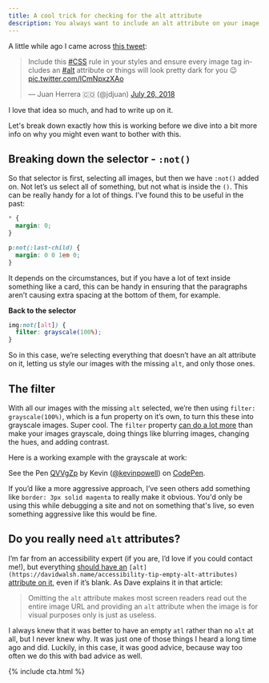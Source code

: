 ```yaml
---
title: A cool trick for checking for the alt attribute
description: You always want to include an alt attribute on your image, even if it's blank. This cool trick makes it easy to find any images you might have missed it on.
---
```


A little while ago I came across [this tweet](https://twitter.com/jdjuan/status/1022301088651853824?s=03):

<blockquote class="twitter-tweet" data-lang="en"><p lang="en" dir="ltr">Include this <a href="https://twitter.com/hashtag/CSS?src=hash&amp;ref_src=twsrc%5Etfw">#CSS</a> rule in your styles and ensure every image tag includes an <a href="https://twitter.com/hashtag/alt?src=hash&amp;ref_src=twsrc%5Etfw">#alt</a> attribute or things will look pretty dark for you 😉 <a href="https://t.co/lCmNpxzXAo">pic.twitter.com/lCmNpxzXAo</a></p>&mdash; Juan Herrera 🇨🇴 (@jdjuan) <a href="https://twitter.com/jdjuan/status/1022301088651853824?ref_src=twsrc%5Etfw">July 26, 2018</a></blockquote>
<script async src="https://platform.twitter.com/widgets.js" charset="utf-8"></script>

I love that idea so much, and had to write up on it.

Let's break down exactly how this is working before we dive into a bit more info on why you might even want to bother with this.

<!--more-->

## Breaking down the selector - `:not()`

So that selector is first, selecting all images, but then we have `:not()` added on. Not let’s us select all of something, but not what is inside the `()`. This can be really handy for a lot of things. I’ve found this to be useful in the past:

```css
* {
  margin: 0;
}

p:not(:last-child) {
  margin: 0 0 1em 0;
}
```

It depends on the circumstances, but if you have a lot of text inside something like a card, this can be handy in ensuring that the paragraphs aren’t causing extra spacing at the bottom of them, for example.

**Back to the selector**

```css
img:not([alt]) {
  filter: grayscale(100%);
}
```

So in this case, we’re selecting everything that doesn’t have an alt attribute on it, letting us style our images with the missing `alt`, and only those ones.

## The filter

With all our images with the missing `alt` selected, we’re then using `filter: grayscale(100%)`, which is a fun property on it’s own, to turn this these into grayscale images. Super cool. The `filter` property [can do a lot more](https://developer.mozilla.org/en-US/docs/Web/CSS/filter) than make your images grayscale, doing things like blurring images, changing the hues, and adding contrast.

Here is a working example with the grayscale at work:

<p data-height="265" data-theme-id="0" data-slug-hash="QVVgZp" data-default-tab="result" data-user="kevinpowell" data-pen-title="QVVgZp" class="codepen">See the Pen <a href="https://codepen.io/kevinpowell/pen/QVVgZp/">QVVgZp</a> by Kevin (<a href="https://codepen.io/kevinpowell">@kevinpowell</a>) on <a href="https://codepen.io">CodePen</a>.</p>
<script async src="https://static.codepen.io/assets/embed/ei.js"></script>

If you’d like a more aggressive approach, I’ve seen others add something like `border: 3px solid magenta` to really make it obvious. You'd only be using this while debugging a site and not on something that's live, so even something aggressive like this would be fine.

## Do you really need `alt` attributes?

I’m far from an accessibility expert (if you are, I’d love if you could contact me!), but everything [should have an](https://davidwalsh.name/accessibility-tip-empty-alt-attributes) `[alt](https://davidwalsh.name/accessibility-tip-empty-alt-attributes)` [attribute on it](https://davidwalsh.name/accessibility-tip-empty-alt-attributes), even if it’s blank. As Dave explains it in that article:

> Omitting the `alt` attribute makes most screen readers read out the entire image URL and providing an `alt` attribute when the image is for visual purposes only is just as useless.

I always knew that it was better to have an empty `atl` rather than no `alt` at all, but I never knew why. It was just one of those things I heard a long time ago and did. Luckily, in this case, it was good advice, because way too often we do this with bad advice as well.

{% include cta.html %}

